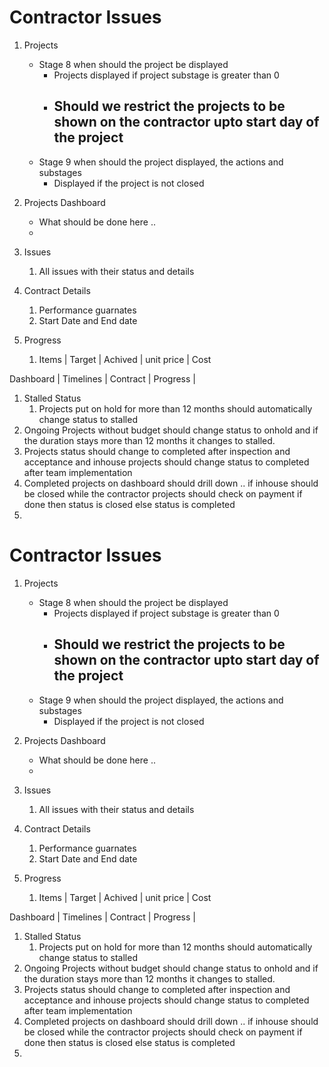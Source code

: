 # Contractor Issues
1. Projects
    - Stage 8 when should the project be displayed
      - Projects displayed if project substage is greater than 0
      - Should we restrict the projects to be shown on the contractor upto start day of the project
        -
    - Stage 9 when should the project displayed, the actions and substages
      - Displayed if the project is not closed

2. Projects Dashboard
   - What should be done here ..
   -
3. Issues
   1. All issues with their status and details
4. Contract Details
   1. Performance guarnates
   2. Start Date and End date
5. Progress
   1. Items | Target | Achived  | unit price | Cost

Dashboard | Timelines | Contract | Progress |



1. Stalled Status
   1. Projects put on hold for more than 12 months should automatically change status to stalled
2. Ongoing Projects without budget should change status to onhold and if the duration stays more than 12 months  it changes to stalled.
3. Projects status should change to completed after inspection and acceptance and inhouse projects should change status to completed after team implementation
4. Completed projects on dashboard should drill down .. if inhouse should be closed while the contractor projects should check on payment if done then status is closed else status is completed
5.
# Contractor Issues
1. Projects
    - Stage 8 when should the project be displayed
      - Projects displayed if project substage is greater than 0
      - Should we restrict the projects to be shown on the contractor upto start day of the project
        -
    - Stage 9 when should the project displayed, the actions and substages
      - Displayed if the project is not closed

2. Projects Dashboard
   - What should be done here ..
   -
3. Issues
   1. All issues with their status and details
4. Contract Details
   1. Performance guarnates
   2. Start Date and End date
5. Progress
   1. Items | Target | Achived  | unit price | Cost

Dashboard | Timelines | Contract | Progress |



1. Stalled Status
   1. Projects put on hold for more than 12 months should automatically change status to stalled
2. Ongoing Projects without budget should change status to onhold and if the duration stays more than 12 months  it changes to stalled.
3. Projects status should change to completed after inspection and acceptance and inhouse projects should change status to completed after team implementation
4. Completed projects on dashboard should drill down .. if inhouse should be closed while the contractor projects should check on payment if done then status is closed else status is completed
5.
